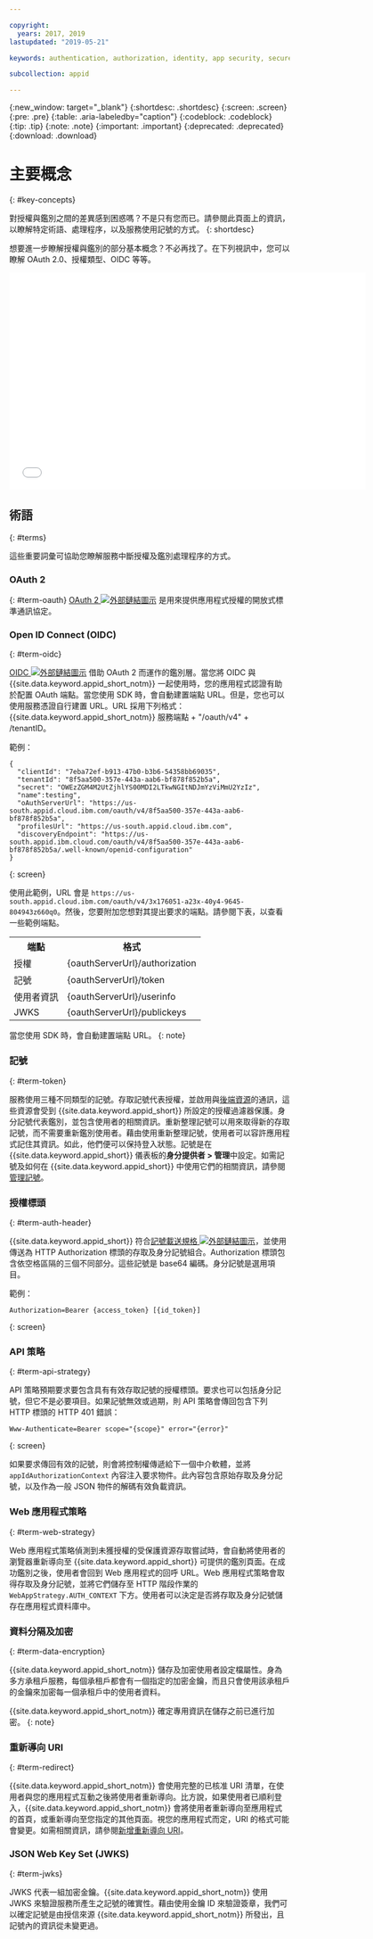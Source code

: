 ```yaml
---

copyright:
  years: 2017, 2019
lastupdated: "2019-05-21"

keywords: authentication, authorization, identity, app security, secure, access, tokens

subcollection: appid

---
```


{:new_window: target="_blank"}
{:shortdesc: .shortdesc}
{:screen: .screen}
{:pre: .pre}
{:table: .aria-labeledby="caption"}
{:codeblock: .codeblock}
{:tip: .tip}
{:note: .note}
{:important: .important}
{:deprecated: .deprecated}
{:download: .download}

# 主要概念
{: #key-concepts}

對授權與鑑別之間的差異感到困惑嗎？不是只有您而已。請參閱此頁面上的資訊，以瞭解特定術語、處理程序，以及服務使用記號的方式。
{: shortdesc}

想要進一步瞭解授權與鑑別的部分基本概念？不必再找了。在下列視訊中，您可以瞭解 OAuth 2.0、授權類型、OIDC 等等。

<iframe class="embed-responsive-item" id="about-appid-basics" title="關於 {{site.data.keyword.appid_short_notm}}" type="text/html" width="640" height="390" src="//www.youtube.com/embed/ndlk-ZhKGXM?rel=0" frameborder="0" webkitallowfullscreen mozallowfullscreen allowfullscreen> </iframe>


## 術語
{: #terms}

這些重要詞彙可協助您瞭解服務中斷授權及鑑別處理程序的方式。

### OAuth 2
{: #term-oauth}
<a href="https://tools.ietf.org/html/rfc6749" target="_blank">OAuth 2 <img src="../../icons/launch-glyph.svg" alt="外部鏈結圖示"></a> 是用來提供應用程式授權的開放式標準通訊協定。


### Open ID Connect (OIDC)
{: #term-oidc}

<a href="https://openid.net/developers/specs/" target="_blank">OIDC <img src="../../icons/launch-glyph.svg" alt="外部鏈結圖示"></a> 借助 OAuth 2 而運作的鑑別層。當您將 OIDC 與 {{site.data.keyword.appid_short_notm}} 一起使用時，您的應用程式認證有助於配置 OAuth 端點。當您使用 SDK 時，會自動建置端點 URL。但是，您也可以使用服務憑證自行建置 URL。URL 採用下列格式：{{site.data.keyword.appid_short_notm}} 服務端點 + "/oauth/v4" + /tenantID。

範例：

```
{
  "clientId": "7eba72ef-b913-47b0-b3b6-54358bb69035",
  "tenantId": "8f5aa500-357e-443a-aab6-bf878f852b5a",
  "secret": "OWEzZGM4M2UtZjhlYS00MDI2LTkwNGItNDJmYzViMmU2YzIz",
  "name":testing",
  "oAuthServerUrl": "https://us-south.appid.cloud.ibm.com/oauth/v4/8f5aa500-357e-443a-aab6-bf878f852b5a",
  "profilesUrl": "https://us-south.appid.cloud.ibm.com",
  "discoveryEndpoint": "https://us-south.appid.ibm.cloud.com/oauth/v4/8f5aa500-357e-443a-aab6-bf878f852b5a/.well-known/openid-configuration"
}
```
{: screen}

使用此範例，URL 會是 `https://us-south.appid.cloud.ibm.com/oauth/v4/3x176051-a23x-40y4-9645-804943z660q0`。然後，您要附加您想對其提出要求的端點。請參閱下表，以查看一些範例端點。

<table>
  <tr>
    <th>端點</th>
    <th>格式</th>
  </tr>
  <tr>
    <td>授權</td>
    <td>{oauthServerUrl}/authorization</td>
  </tr>
  <tr>
    <td>記號</td>
    <td>{oauthServerUrl}/token</td>
  </tr>
  <tr>
    <td>使用者資訊</td>
    <td>{oauthServerUrl}/userinfo</td>
  </tr>
  <tr>
    <td>JWKS</td>
    <td>{oauthServerUrl}/publickeys</td>
  </tr>
</table>

當您使用 SDK 時，會自動建置端點 URL。
{: note}

### 記號
{: #term-token}

服務使用三種不同類型的記號。存取記號代表授權，並啟用與[後端資源](/docs/services/appid?topic=appid-backend)的通訊，這些資源會受到 {{site.data.keyword.appid_short}} 所設定的授權過濾器保護。身分記號代表鑑別，並包含使用者的相關資訊。重新整理記號可以用來取得新的存取記號，而不需要重新鑑別使用者。藉由使用重新整理記號，使用者可以容許應用程式記住其資訊。如此，他們便可以保持登入狀態。記號是在 {{site.data.keyword.appid_short}} 儀表板的**身分提供者 > 管理**中設定。如需記號及如何在 {{site.data.keyword.appid_short}} 中使用它們的相關資訊，請參閱[管理記號](/docs/services/appid?topic=appid-tokens#tokens)。

### 授權標頭
{: #term-auth-header}

{{site.data.keyword.appid_short}} 符合<a href="https://tools.ietf.org/html/rfc6750" target="blank">記號載送規格 <img src="../../icons/launch-glyph.svg" alt="外部鏈結圖示"></a>，並使用傳送為 HTTP Authorization 標頭的存取及身分記號組合。Authorization 標頭包含依空格區隔的三個不同部分。這些記號是 base64 編碼。身分記號是選用項目。

範例：

```
Authorization=Bearer {access_token} [{id_token}]
```
{: screen}


### API 策略
{: #term-api-strategy}

API 策略預期要求要包含具有有效存取記號的授權標頭。要求也可以包括身分記號，但它不是必要項目。如果記號無效或過期，則 API 策略會傳回包含下列 HTTP 標頭的 HTTP 401 錯誤：
```
Www-Authenticate=Bearer scope="{scope}" error="{error}"
```
{: screen}

如果要求傳回有效的記號，則會將控制權傳遞給下一個中介軟體，並將 `appIdAuthorizationContext` 內容注入要求物件。此內容包含原始存取及身分記號，以及作為一般 JSON 物件的解碼有效負載資訊。

### Web 應用程式策略
{: #term-web-strategy}

Web 應用程式策略偵測到未獲授權的受保護資源存取嘗試時，會自動將使用者的瀏覽器重新導向至 {{site.data.keyword.appid_short}} 可提供的鑑別頁面。在成功鑑別之後，使用者會回到 Web 應用程式的回呼 URL。Web 應用程式策略會取得存取及身分記號，並將它們儲存至 HTTP 階段作業的 `WebAppStrategy.AUTH_CONTEXT` 下方。使用者可以決定是否將存取及身分記號儲存在應用程式資料庫中。

### 資料分隔及加密
{: #term-data-encryption}

{{site.data.keyword.appid_short_notm}} 儲存及加密使用者設定檔屬性。身為多方承租戶服務，每個承租戶都會有一個指定的加密金鑰，而且只會使用該承租戶的金鑰來加密每一個承租戶中的使用者資料。

{{site.data.keyword.appid_short_notm}} 確定專用資訊在儲存之前已進行加密。
{: note}


### 重新導向 URI
{: #term-redirect}

{{site.data.keyword.appid_short_notm}} 會使用完整的已核准 URI 清單，在使用者與您的應用程式互動之後將使用者重新導向。比方說，如果使用者已順利登入，{{site.data.keyword.appid_short_notm}} 會將使用者重新導向至應用程式的首頁，或重新導向至您指定的其他頁面。視您的應用程式而定，URI 的格式可能會變更。如需相關資訊，請參閱[新增重新導向 URI](/docs/services/appid?topic=appid-managing-idp#add-redirect-uri)。


### JSON Web Key Set (JWKS)
{: #term-jwks}

JWKS 代表一組加密金鑰。{{site.data.keyword.appid_short_notm}} 使用 JWKS 來驗證服務所產生之記號的確實性。藉由使用金鑰 ID 來驗證簽章，我們可以確定記號是由授信來源 {{site.data.keyword.appid_short_notm}} 所發出，且記號內的資訊從未變更過。


